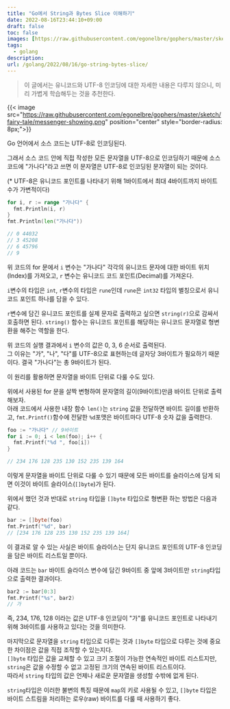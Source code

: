 ```yaml
---
title: "Go에서 String과 Bytes Slice 이해하기"
date: 2022-08-16T23:44:10+09:00
draft: false
toc: false
images: [https://raw.githubusercontent.com/egonelbre/gophers/master/sketch/fairy-tale/messenger-showing.png]
tags:
  - golang
description:
url: /golang/2022/08/16/go-string-bytes-slice/
---
```


> 이 글에서는 유니코드와 UTF-8 인코딩에 대한 자세한 내용은 다루지 않으니, 미리 가볍게 학습해두는 것을 추천한다.

{{< image src="https://raw.githubusercontent.com/egonelbre/gophers/master/sketch/fairy-tale/messenger-showing.png" position="center" style="border-radius: 8px;">}}

Go 언어에서 소스 코드는 UTF-8로 인코딩된다. 

그래서 소스 코드 안에 직접 작성한 모든 문자열을 UTF-8으로 인코딩하기 때문에 소스 코드에 "가나다"라고 쓰면 이 문자열은 UTF-8로 인코딩된 문자열이 되는 것이다.

(* UTF-8은 유니코드 포인트를 나타내기 위해 1바이트에서 최대 4바이트까지 바이트 수가 가변적이다)

```go
for i, r := range "가나다" {
  fmt.Println(i, r)
}
fmt.Println(len("가나다"))

// 0 44032
// 3 45208
// 6 45796
// 9
```

위 코드의 for 문에서 `i` 변수는 "가나다" 각각의 유니코드 문자에 대한 바이트 위치(Index)를 가져오고, `r` 변수는 유니코드 코드 포인트(Decimal)를 가져온다.

`i`변수의 타입은  `int`, `r`변수의 타입은 `rune`인데 `rune`은 `int32` 타입의 별칭으로서 유니코드 포인트 하나를 담을 수 있다.

`r`변수에 담긴 유니코드 포인트를 실제 문자로 출력하고 싶으면 `string(r)`으로 감싸서 호출하면 된다. `string()` 함수는 유니코드 포인트를 해당하는 유니코드 문자열로 형변환을 해주는 역할을 한다.

위 코드의 실행 결과에서 `i` 변수의 값은 0, 3, 6 순서로 출력된다.  
그 이유는 "가", "나", "다"를 UTF-8으로 표현하는데 글자당 3바이트가 필요하기 때문이다. 
결국 "가나다"는 총 9바이트가 된다.

이 원리를 활용하면 문자열을 바이트 단위로 다룰 수도 있다. 

위에서 사용된 for 문을 살짝 변형하여 문자열의 길이(9바이트)만큼 바이트 단위로 출력해보자.  
아래 코드에서 사용한 내장 함수 `len()`는 `string` 값을 전달하면 바이트 길이를 반환하고, `fmt.Printf()`함수에 전달한 `%d`포맷은 바이트마다 UTF-8 숫자 값을 출력한다.

```go
foo := "가나다" // 9바이트
for i := 0; i < len(foo); i++ {
  fmt.Printf("%d ", foo[i])
}

// 234 176 128 235 130 152 235 139 164
```

이렇게 문자열을 바이트 단위로 다룰 수 있기 때문에 모든 바이트를 슬라이스에 담게 되면 이것이 바이트 슬라이스(`[]byte`)가 된다.

위에서 했던 것과 반대로 `string` 타입을 `[]byte` 타입으로 형변환 하는 방법은 다음과 같다.

```go
bar := []byte(foo)
fmt.Printf("%d", bar)
// [234 176 128 235 130 152 235 139 164]

```

이 결과로 알 수 있는 사실은 바이트 슬라이스는 단지 유니코드 포인트의 UTF-8 인코딩을 담은 바이트 리스트일 뿐이다.

아래 코드는 `bar` 바이트 슬라이스 변수에 담긴 9바이트 중 앞에 3바이트만 `string`타입으로 출력한 결과이다.

```go
bar2 := bar[0:3]
fmt.Printf("%s", bar2)
// 가
```

즉, 234, 176, 128 이라는 값은 UTF-8 인코딩이 "가"를 유니코드 포인트로 나타내기 위해 3바이트를 사용하고 있다는 것을 의미한다.

마지막으로 문자열을 `string` 타입으로 다루는 것과 `[]byte` 타입으로 다루는 것에 중요한 차이점은 값을 직접 조작할 수 있는지다.  
`[]byte` 타입은 값을 교체할 수 있고 크기 조절이 가능한 연속적인 바이트 리스트지만, `string`은 값을 수정할 수 없고 고정된 크기의 연속된 바이트 리스트이다.  
따라서 `string` 타입의 값은 언제나 새로운 문자열을 생성할 수밖에 없게 된다.

`string`타입은 이러한 불변의 특징 때문에  `map`의 키로 사용될 수 있고, `[]byte` 타입은 바이트 스트림을 처리하는 로우(raw) 바이트를 다룰 때 사용하기 좋다.